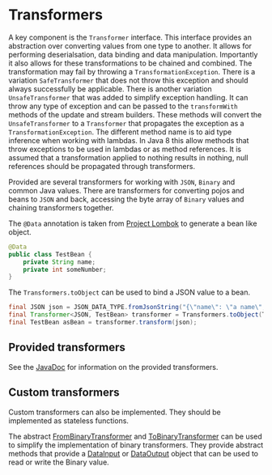 
# Transformers

A key component is the `Transformer` interface.
This interface provides an abstraction over converting values from one type to another.
It allows for performing deserialsation, data binding and data manipulation.
Importantly it also allows for these transformations to be chained and combined.
The transformation may fail by throwing a `TransformationException`.
There is a variation `SafeTransformer` that does not throw this exception and should always successfully be applicable.
There is another variation `UnsafeTransformer` that was added to simplify exception handling.
It can throw any type of exception and can be passed to the `transformWith` methods of the update and stream builders.
These methods will convert the `UnsafeTransformer` to a `Transformer` that propagates the exception as a
`TransformationException`.
The different method name is to aid type inference when working with lambdas.
In Java 8 this allow methods that throw exceptions to be used in lambdas or as method references.
It is assumed that a transformation applied to nothing results in nothing, null references should be propagated through
transformers.

Provided are several transformers for working with `JSON`, `Binary` and common Java values. There are transformers for
converting pojos and beans to `JSON` and back, accessing the byte array of `Binary` values and chaining transformers
together.

The `@Data` annotation is taken from [Project Lombok](https://projectlombok.org/) to generate a bean like object.

```java
@Data
public class TestBean {
    private String name;
    private int someNumber;
}
```

The `Transformers.toObject` can be used to bind a JSON value to a bean.

```java
final JSON json = JSON_DATA_TYPE.fromJsonString("{\"name\": \"a name\", \"someNumber\": 7}");
final Transformer<JSON, TestBean> transformer = Transformers.toObject(TestBean.class);
final TestBean asBean = transformer.transform(json);
```

## Provided transformers

See the [JavaDoc](apidocs/index.html?com/pushtechnology/diffusion/transform/transformer/Transformers.html) for
information on the provided transformers.

## Custom transformers

Custom transformers can also be implemented. They should be implemented as stateless functions.

The abstract [FromBinaryTransformer](apidocs/index.html?com/pushtechnology/diffusion/transform/transformer/FromBinaryTransformer.html)
and [ToBinaryTransformer](apidocs/index.html?com/pushtechnology/diffusion/transform/transformer/ToBinaryTransformer.html)
can be used to simplify the implementation of binary transformers. They provide abstract methods that provide a
[DataInput](http://docs.oracle.com/javase/7/docs/api/java/io/DataInput.html) or
[DataOutput](http://docs.oracle.com/javase/7/docs/api/java/io/DataOutput.html) object that can be used to read or write
the Binary value. 
